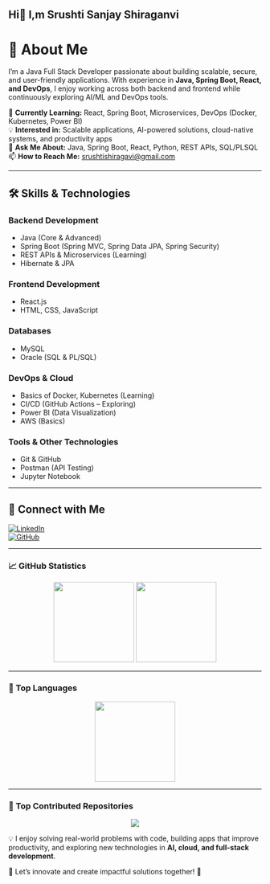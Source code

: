 ## Hi👋 I,m Srushti Sanjay Shiraganvi


# 🚀 About Me  

I’m a Java Full Stack Developer passionate about building scalable, secure, and user-friendly applications. With experience in **Java, Spring Boot, React, and DevOps**, I enjoy working across both backend and frontend while continuously exploring AI/ML and DevOps tools.  

🔭 **Currently Learning:** React, Spring Boot, Microservices, DevOps (Docker, Kubernetes, Power BI)  
💡 **Interested in:** Scalable applications, AI-powered solutions, cloud-native systems, and productivity apps  
💬 **Ask Me About:** Java, Spring Boot, React, Python, REST APIs, SQL/PLSQL  
📫 **How to Reach Me:** srushtishiragavi@gmail.com  

---

## 🛠️ Skills & Technologies  

### Backend Development  
- Java (Core & Advanced)  
- Spring Boot (Spring MVC, Spring Data JPA, Spring Security)  
- REST APIs & Microservices (Learning)  
- Hibernate & JPA  

### Frontend Development  
- React.js  
- HTML, CSS, JavaScript  

### Databases  
- MySQL  
- Oracle (SQL & PL/SQL)  

### DevOps & Cloud  
- Basics of Docker, Kubernetes (Learning)  
- CI/CD (GitHub Actions – Exploring)  
- Power BI (Data Visualization)  
- AWS (Basics)  

### Tools & Other Technologies  
- Git & GitHub  
- Postman (API Testing)  
- Jupyter Notebook  

---

## 🔗 Connect with Me  
[![LinkedIn](https://img.shields.io/badge/LinkedIn-blue?style=for-the-badge&logo=linkedin)](https://in.linkedin.com/in/srushti-sanjay-shiraganvi-a0244a27a)  
[![GitHub](https://img.shields.io/badge/GitHub-black?style=for-the-badge&logo=github)](https://github.com/srushtisshiraganvi)  

---


### 📈 GitHub Statistics  

<p align="center">
  <img src="https://github-readme-stats.vercel.app/api?username=srushtisshiraganvi&show_icons=true&theme=tokyonight&hide_rank=true" height="160" />
  <img src="https://github-readme-streak-stats.herokuapp.com/?user=srushtisshiraganvi&theme=tokyonight" height="160" />
</p>

---

### 🧩 Top Languages  

<p align="center">
  <img src="https://github-readme-stats.vercel.app/api/top-langs/?username=srushtisshiraganvi&layout=compact&theme=tokyonight" height="160" />
</p>

---

### 🚀 Top Contributed Repositories  

<p align="center">
  <img src="https://github-contributor-stats.vercel.app/api?username=srushtisshiraganvi&limit=5&theme=tokyonight&combine_all_yearly_contributions=true" />
</p>

💡 I enjoy solving real-world problems with code, building apps that improve productivity, and exploring new technologies in **AI, cloud, and full-stack development**.  

📌 Let’s innovate and create impactful solutions together! 🚀  

